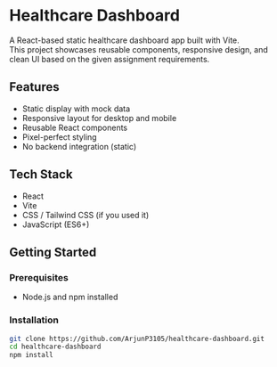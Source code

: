 # Healthcare Dashboard

A React-based static healthcare dashboard app built with Vite.  
This project showcases reusable components, responsive design, and clean UI based on the given assignment requirements.

## Features

- Static display with mock data
- Responsive layout for desktop and mobile
- Reusable React components
- Pixel-perfect styling
- No backend integration (static)

## Tech Stack

- React
- Vite
- CSS / Tailwind CSS (if you used it)
- JavaScript (ES6+)

## Getting Started

### Prerequisites

- Node.js and npm installed

### Installation

```bash
git clone https://github.com/ArjunP3105/healthcare-dashboard.git
cd healthcare-dashboard
npm install

